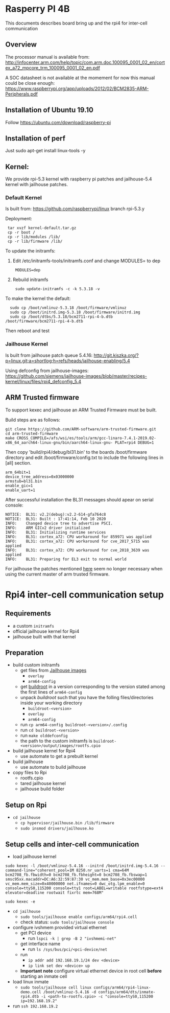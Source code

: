 # Rasperry PI 4B

This documents describes board bring up and the rpi4 for inter-cell communication

## Overview

The processor manual is available from: <http://infocenter.arm.com/help/topic/com.arm.doc.100095_0001_02_en/cortex_a72_mpcore_trm_100095_0001_02_en.pdf>

A SOC datasheet is not available at the momement for now this manual could be close enough: <https://www.raspberrypi.org/app/uploads/2012/02/BCM2835-ARM-Peripherals.pdf>

## Installation of Ubuntu 19.10

  Follow <https://ubuntu.com/download/raspberry-pi>
  
## Installation of perf

Just sudo apt-get install linux-tools -y
  
## Kernel:

We provide rpi-5.3 kernel with raspberry pi patches and jailhouse-5.4 kernel with 
jailhouse patches.

### Default Kernel
   
Is built from: <https://github.com/raspberrypi/linux> branch rpi-5.3.y

Deployment:
   
     tar xvzf kernel-default.tar.gz
     cp -r boot /
	 cp -r lib/modules /lib/
	 cp -r lib/firmware /lib/

To update the initramfs:
   
1. Edit /etc/initramfs-tools/initramfs.conf and change MODULES= to dep
   
        MODULES=dep
   
2. Rebuild initramfs
   
        sudo update-initramfs -c -k 5.3.18 -v
  
	 
To make the kernel the default:
   
	  sudo cp /boot/vmlinuz-5.3.18 /boot/firmware/vmlinuz
	  sudo cp /boot/initrd.img-5.3.18 /boot/firmware/initrd.img
	  sudo cp /boot/dtbs/5.3.18/bcm2711-rpi-4-b.dtb /boot/firmware/bcm2711-rpi-4-b.dtb
	  
Then reboot and test
   
### Jailhouse Kernel

Is built from jailhouse patch queue 5.4.16: <http://git.kiszka.org/?p=linux.git;a=shortlog;h=refs/heads/jailhouse-enabling/5.4>

Using defconfig from jailhouse-images: <https://github.com/siemens/jailhouse-images/blob/master/recipes-kernel/linux/files/rpi4_defconfig_5.4>
   
## ARM Trusted firmware

To support kexec and jailhouse an ARM Trusted Firmware must be built.

Build steps are as follows:

    git clone https://github.com/ARM-software/arm-trusted-firmware.git
    cd arm-trusted-firmware
	make CROSS_COMPILE=/afs/wsi/es/tools/arm/gcc-linaro-7.4.1-2019.02-x86_64_aarch64-linux-gnu/bin/aarch64-linux-gnu- PLAT=rpi4 DEBUG=1
	
Then copy 'build/rpi4/debug/bl31.bin' to the boards /boot/firmware directory and
edit /boot/firmware/config.txt to include the following lines in  [all] section.

    arm_64bit=1
    device_tree_address=0x03000000
    armstub=bl31.bin
    enable_gic=1
	enable_uart=1


After successful installation the BL31 messages should apear on serial console:


    NOTICE:  BL31: v2.2(debug):v2.2-614-gfa764c8
    NOTICE:  BL31: Built : 17:41:14, Feb 10 2020
    INFO:    Changed device tree to advertise PSCI.
    INFO:    ARM GICv2 driver initialized
    INFO:    BL31: Initializing runtime services                   
	INFO:    BL31: cortex_a72: CPU workaround for 859971 was applied
	INFO:    BL31: cortex_a72: CPU workaround for cve_2017_5715 was applied
	INFO:    BL31: cortex_a72: CPU workaround for cve_2018_3639 was applied
	INFO:    BL31: Preparing for EL3 exit to normal world


For jailhouse the patches mentioned [here](https://github.com/siemens/jailhouse-images/blob/7c6d0ddb2763ef38a019b565568b8e9b59ca48c8/recipes-bsp/arm-trusted-firmware/files/0001-rpi3-4-Add-support-for-offlining-CPUs.patch) seem no longer necessary when using the current master of arm trusted firmware. 


# Rpi4 inter-cell communication setup

## Requirements

- a custom `initramfs`
- official jailhouse kernel for Rpi4
- jailhouse built with that kernel

## Preparation

- build custom initramfs
    * get files from [Jailhouse images](https://github.com/siemens/jailhouse-images/tree/master/recipes-core/non-root-initramfs/files)
        - `overlay`
        - `arm64-config`
    * get [buildroot](https://buildroot.org/downloads/) in a version corresponding to the version stated among the first lines of `arm64-config`
    * unpack *buildroot* such that you have the folling files/directories inside your working directory
        - `buildroot-<version>`
        - `overlay`
        - `arm64-config`
    * run `cp arm64-config buildroot-<version>/.config`
    * run `cd buildroot-<version>`
    * run `make olddefconfig`
    * the path to the custom initramfs is `buildroot-<version>/output/images/rootfs.cpio`
- build jailhouse kernel for Rpi4
    * use automate to get a prebuilt kernel
- build jailhouse
    * use automate to build jailhouse
- copy files to Rpi
    * rootfs.cpio
    * tared jailhouse kernel
    * jailhouse build folder

## Setup on Rpi

- `cd jailhouse`
    * `cp hypervisor/jailhouse.bin /lib/firmware`
    * `sudo insmod drivers/jailhouse.ko`

## Setup cells and inter-cell communication

- load jailhouse kernel
~~~
sudo kexec -l /boot/vmlinuz-5.4.16 --initrd /boot/initrd.img-5.4.16 --command-line="coherent_pool=1M 8250.nr_uarts=1 cma=64M bcm2708_fb.fbwidth=0 bcm2708_fb.fbheight=0 bcm2708_fb.fbswap=1 smsc95xx.macaddr=DC:A6:32:59:87:30 vc_mem.mem_base=0x3ec00000 vc_mem.mem_size=0x40000000 net.ifnames=0 dwc_otg.lpm_enable=0 console=ttyS0,115200 console=tty1 root=LABEL=writable rootfstype=ext4 elevator=deadline rootwait fixrtc mem=768M"

sudo kexec -e
~~~
- `cd jailhouse`
    * `sudo tools/jailhouse enable configs/arm64/rpi4.cell`
    * check status: `sudo tools/jailhouse console`
- configure ivshmem provided virtual ethernet
    * get PCI device
        - run `lspci -k | grep -B 2 "ivshmemi-net"`
    * get interface name
        - run `ls /sys/bus/pci/<pci-device/net`
    * run
        - `ip addr add 192.168.19.1/24 dev <device>`
        - `ip link set dev <device> up`
    * **Important note** configure virtual ethernet device in root cell **before** starting an inmate cell
- load linux inmate
    * `sudo tools/jailhouse cell linux configs/arm64/rpi4-linux-demo.cell /boot/vmlinuz-5.4.16 -d configs/arm64/dts/inmate-rpi4.dtb -i <path-to-rootfs.cpio> -c "console=ttyS0,115200 ip=192.168.19.2"`
- run `ssh 192.168.19.2`


